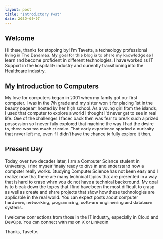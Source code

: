 ```yaml
---
layout: post
title: "Introductory Post"
date: 2025-09-07
---
```


## Welcome

Hi there, thanks for stopping by! I'm Tavette, a technology professional living in The Bahamas. My goal for this blog is to share my knowledge as I learn and become proficient in different technologies. I have worked as IT Support in the hospitality industry and currently transitioning into the Healthcare industry.

## My Introduction to Computers
My love for computers began in 2001 when my family got our first computer. I was in the 7th grade and my sister won it for placing 1st in the beauty pageant hosted by her high school. As a young girl from the islands, I used that computer to explore a world I thought I'd never get to see in real life. One of the challenges I faced back then was fear to break such a prized possession so I never fully explored that machine the way I had the desire to, there was too much at stake. That early experience sparked a curiosity that never left me, even if I didn’t have the chance to fully explore it then.

## Present Day
Today, over two decades later, I am a Computer Science student in University. I find myself finally ready to dive in and understand how a computer really works. Studying Computer Science has not been easy and I realize now that there are many technical topics that are presented in a way that is hard to grasp when you do not have a technical background. My goal is to break down the topics that I find have been the most difficult to grasp as well as create and share projects that show how these technologies are applicable in the real world. You can expect posts about computer hardware, networking, programming, software engineering and database systems.

I welcome connections from those in the IT industry, especially in Cloud and DevOps. You can connect with me on X or LinkedIn.

Thanks, Tavette.
